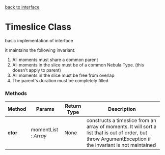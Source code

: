 [back to interface](./timeslice_interface.md)

# Timeslice Class
basic implementation of interface

it maintains the following invariant:
1) All moments must share a common parent
2) All moments in the slice must be of a common Nebula Type. (this doesn't apply to parent)
3) All moments in the slice must be free from overlap
4) The parent's duration must be completely filled

### Methods
| Method | Params | Return Type | Description |
| ------ | ------ | ----------- | ----------- |
| **ctor** | momentList : *Array<IMoment>* | None | constructs a timeslice from an array of moments. It will sort a list that is out of order, but throw ArgumentException if the invariant is not maintained |

